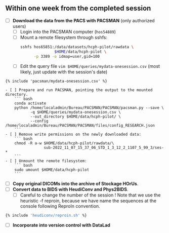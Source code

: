 ## Within one week from the completed session

- [ ] **Download the data from the PACS with PACSMAN** (only authorized users)
    - [ ] Login into the PACSMAN computer  (`hos54889`)
    - [ ] Mount a remote filesystem through sshfs:
        ``` bash
        sshfs hos65851:/data/datasets/hcph-pilot/rawdata \
                       $HOME/data/hcph-pilot \
              -p 3389 -o idmap=user,gid=100
        ```
    - [ ] Edit the query file `vim $HOME/queries/mydata-onesession.csv` (most likely, just update with the session's date)
``` text title="mydata-onesession.csv"
{% include 'pacsman/mydata-onesession.csv' %}
```
    - [ ] Prepare and run PACSMAN, pointing the output to the mounted directory.
        ``` bash
        conda activate
        python /home/localadmin/Bureau/PACSMAN/PACSMAN/pacsman.py --save \
               -q $HOME/queries/mydata-onesession.csv \
               --out_directory $HOME/data/hcph-pilot/ \
               --config /home/localadmin/Bureau/PACSMAN/PACSMAN/files/config_RESEARCH.json
        ```
    - [ ] Remove write permissions on the newly downloaded data:
        ``` bash
        chmod -R a-w $HOME/data/hcph-pilot/rawdata/\
                     sub-2022_11_07_15_37_06_STD_1_3_12_2_1107_5_99_3/ses-*
        ```
    - [ ] Unmount the remote filesystem:
        ``` bash
        sudo umount $HOME/data/hcph-pilot
        ```
- [ ] **Copy original DICOMs into the archive of Stockage HOrUs**.
- [ ] **Convert data to BIDS with HeudiConv and Phys2BIDS**.
    - [ ] Careful to change the number of the session ! Note that we use the heuristic -f reproin, because we have name the sequences at the console following ReproIn convention.
``` bash title="Executing HeudiConv"
{% include 'heudiconv/reproin.sh' %}
```
- [ ] **Incorporate into version control with DataLad**
